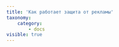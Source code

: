 ```yaml
---
title: 'Как работает защита от рекламы'
taxonomy:
    category:
        - docs
visible: true
---
```


